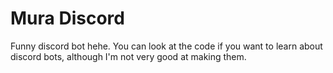 # Mura Discord
Funny discord bot hehe.
You can look at the code if you want to learn about discord bots, although I'm not very good at making them.